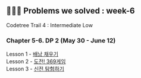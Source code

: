 ## 🤸🏻‍♀️ Problems we solved : week-6

Codetree Trail 4 : Intermediate Low

### Chapter 5-6. DP 2 (May 30 - June 12)

Lesson 1 - <a href="https://www.codetree.ai/ko/trails/complete/curated-cards/challenge-knapsack/description">배낭 채우기</a><br>
Lesson 2 - <a href="https://www.codetree.ai/ko/trails/complete/curated-cards/challenge-369-game-challenge/description">도전! 369게임</a><br>
Lesson 3 - <a href="https://www.codetree.ai/ko/trails/complete/curated-cards/challenge-explore-temple/description">신전 탐험하기</a><br>
